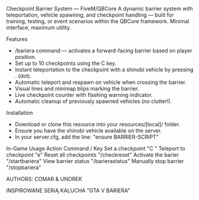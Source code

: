  Checkpoint Barrier System — FiveM/QBCore
A dynamic barrier system with teleportation, vehicle spawning, and checkpoint handling — built for training, testing, or event scenarios within the QBCore framework. Minimal interface, maximum utility.

 Features
- /bariera command — activates a forward-facing barrier based on player position.
- Set up to 10 checkpoints using the C key.
- Instant teleportation to the checkpoint with a shinobi vehicle by pressing . (dot).
- Automatic teleport and respawn on vehicle when crossing the barrier.
- Visual lines and minimap blips marking the barrier.
- Live checkpoint counter with flashing warning indicator.
- Automatic cleanup of previously spawned vehicles (no clutter!).

 Installation
- Download or clone this resource into your resources/[local]/ folder.
- Ensure you have the shinobi vehicle available on the server.
- In your server.cfg, add the line: "ensure BARRIER-SCRIPT"

In-Game Usage
 Action  Command / Key 
 Set a checkpoint  "C "
 Teleport to checkpoint  "e"
 Reset all checkpoints  "/checkreset"
 Activate the barier  "/startbariera"
 View barrier status  "/barierastatus"
 Manually stop barrier  "/stopbariera"

 AUTHORS: COMAR & UNOREK
 
 INSPIROWANE SERIĄ KALUCHA "GTA V BARIERA"




